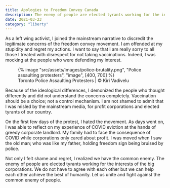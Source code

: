 ```yaml
---
title: Apologies to Freedom Convey Canada
description: The enemy of people are elected tyrants working for the interest of the big corporations
date: 2021-03-23
category: "liberty"
---
```


As a left wing activist, I joined the mainstream narrative to discredit the legitimate concerns of the freedom convey movement. I am offended at my stupidity and regret my actions. I want to say that I am really sorry to all those I treated with disrespect for not taking vaccinations. Indeed, I was mocking at the people who were defending my interest.

<!-- excerpt -->

<figure>
{% image "src/assets/images/police-brutality.png", "Police assaulting protesters", "image", [400, 700] %}
<figcaption>Toronto Police Assaulting Protesters | © Kiri Vadivelu</figcaption>
</figure>

Because of the ideological differences, I demonized the people who thought differently and did not understand the concerns completely. Vaccination should be a choice; not a control mechanism. I am not shamed to admit that I was misled by the mainstream media, for profit corporations and elected tyrants of our country.

On the first few days of the protest, I hated the movement. As days went on, I was able to reflect on my experience of COVID eviction at the hands of greedy corporate landlord. My family had to face the consequence of COVID while corporations only cared about profit. I was moved when I saw the old man; who was like my father, holding freedom sign being bruised by police.

Not only I felt shame and regret, I realized we have the common enemy. The enemy of people are elected tyrants working for the interests of the big corporations. We do not have to agree with each other but we can help each other achieve the best of humanity. Let us unite and fight against the common enemy of people.
